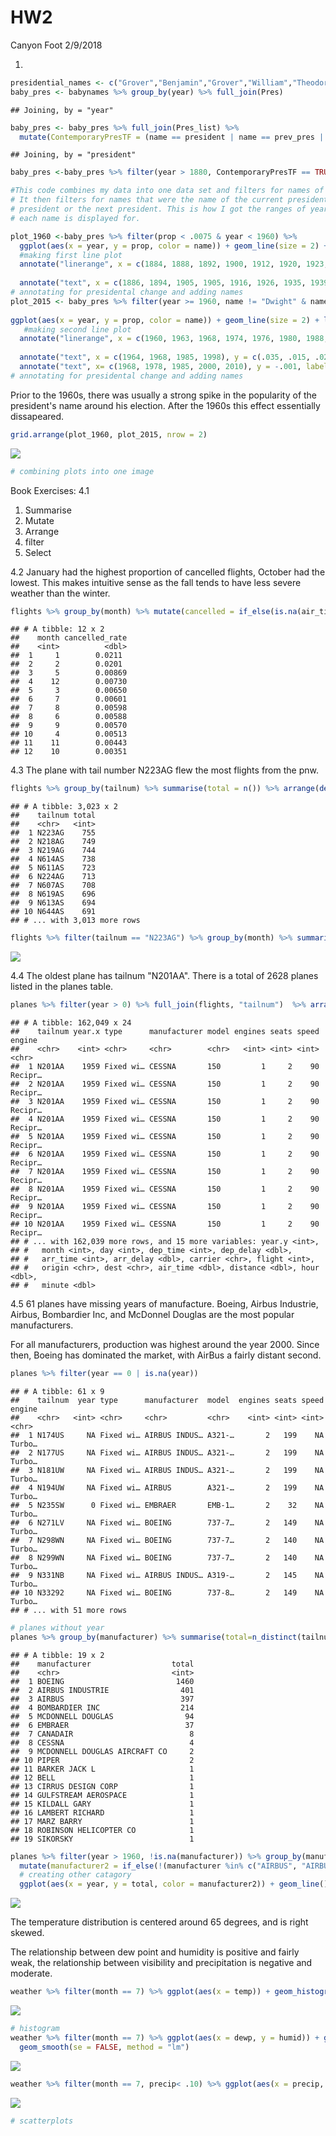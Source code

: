 HW2
================
Canyon Foot
2/9/2018

1.  

``` r
presidential_names <- c("Grover","Benjamin","Grover","William","Theodore","William","Woodrow","Warren","Calvin","Herbert","Franklin","Harry","Dwight","John","Lyndon","Richard","Gerald","James","Ronald","George","William", "Barack")
baby_pres <- babynames %>% group_by(year) %>% full_join(Pres) 
```

    ## Joining, by = "year"

``` r
baby_pres <- baby_pres %>% full_join(Pres_list) %>%
  mutate(ContemporaryPresTF = (name == president | name == prev_pres | name == next_pres), OverallPresTF = name %in%  c(presidential_names)) %>% filter(sex == "M")
```

    ## Joining, by = "president"

``` r
baby_pres <-baby_pres %>% filter(year > 1880, ContemporaryPresTF == TRUE & OverallPresTF == TRUE)

#This code combines my data into one data set and filters for names of presidents. 
# It then filters for names that were the name of the current president, the previous
# president or the next president. This is how I got the ranges of years that
# each name is displayed for.
```

``` r
plot_1960 <-baby_pres %>% filter(prop < .0075 & year < 1960) %>% 
  ggplot(aes(x = year, y = prop, color = name)) + geom_line(size = 2) + labs(x = "Year", y = "Name Proportion", title = "Presidential Name Popularity 1882 - 1960                                   Black Bars Indicate End of a Presidency") +
  #making first line plot
  annotate("linerange", x = c(1884, 1888, 1892, 1900, 1912, 1920, 1923, 1928, 1932,  1945, 1952), ymin = 0, ymax = .0008) +
  
  annotate("text", x = c(1886, 1894, 1905, 1905, 1916, 1926, 1935, 1939,1950, 1955), y = c(.0023, .005, .0035, .001, .006, .0015, .0067, .0015,.0035, .0008), label = c("Grover", "Benjamin", "Theodore", "Woodrow", "Warren", "Calvin", "Herbert", "Franklin", "Harry", "Dwight"), size = 6) + annotate("text", x = 1956, y = .007, label = "Note: William Taft and \n William Mikinley excluded \n for scale reasons") +  theme(plot.title = element_text(size=22))
# annotating for presidental change and adding names
plot_2015 <- baby_pres %>% filter(year >= 1960, name != "Dwight" & name != "Theodore" & name != "Harry" & name != "Benjamin" & (name != "Ronald" | year < 1992)) %>% 
  
ggplot(aes(x = year, y = prop, color = name)) + geom_line(size = 2) + labs(x = "Year", y = "Name Proportion", title = "Presidential Name Popularity 1960 - 2015") +
   #making second line plot
  annotate("linerange", x = c(1960, 1963, 1968, 1974, 1976, 1980, 1988, 1992,2000,2008), ymin = 0, ymax = .0045) +
  
  annotate("text", x = c(1964, 1968, 1985, 1998), y = c(.035, .015, .022, .007), label = c("John", "Richard", "James", "William"), size = 6)  +
  annotate("text", x= c(1968, 1978, 1985, 2000, 2010), y = -.001, label = c("Lyndon", "Gerald", "Ronald", "George", "Barack"), size = 6) + theme(plot.title = element_text(size=22))
# annotating for presidental change and adding names
```

Prior to the 1960s, there was usually a strong spike in the popularity of the president's name around his election. After the 1960s this effect essentially dissapeared.

``` r
grid.arrange(plot_1960, plot_2015, nrow = 2)
```

![](HW2_files/figure-markdown_github/unnamed-chunk-3-1.png)

``` r
# combining plots into one image
```

Book Exercises: 4.1

1.  Summarise
2.  Mutate
3.  Arrange
4.  filter
5.  Select

4.2 January had the highest proportion of cancelled flights, October had the lowest. This makes intuitive sense as the fall tends to have less severe weather than the winter.

``` r
flights %>% group_by(month) %>% mutate(cancelled = if_else(is.na(air_time),1,0)) %>% summarise(cancelled_rate = sum(cancelled)/n()) %>% arrange(desc(cancelled_rate))
```

    ## # A tibble: 12 x 2
    ##    month cancelled_rate
    ##    <int>          <dbl>
    ##  1     1        0.0211 
    ##  2     2        0.0201 
    ##  3     5        0.00869
    ##  4    12        0.00730
    ##  5     3        0.00650
    ##  6     7        0.00601
    ##  7     8        0.00598
    ##  8     6        0.00588
    ##  9     9        0.00570
    ## 10     4        0.00513
    ## 11    11        0.00443
    ## 12    10        0.00351

4.3 The plane with tail number N223AG flew the most flights from the pnw.

``` r
flights %>% group_by(tailnum) %>% summarise(total = n()) %>% arrange(desc(total))
```

    ## # A tibble: 3,023 x 2
    ##    tailnum total
    ##    <chr>   <int>
    ##  1 N223AG    755
    ##  2 N218AG    749
    ##  3 N219AG    744
    ##  4 N614AS    738
    ##  5 N611AS    723
    ##  6 N224AG    713
    ##  7 N607AS    708
    ##  8 N619AS    696
    ##  9 N613AS    694
    ## 10 N644AS    691
    ## # ... with 3,013 more rows

``` r
flights %>% filter(tailnum == "N223AG") %>% group_by(month) %>% summarise(total = n()) %>% ggplot(aes(x= month, y = total)) + geom_line()
```

![](HW2_files/figure-markdown_github/unnamed-chunk-5-1.png)

4.4 The oldest plane has tailnum "N201AA". There is a total of 2628 planes listed in the planes table.

``` r
planes %>% filter(year > 0) %>% full_join(flights, "tailnum")  %>% arrange(year.x)
```

    ## # A tibble: 162,049 x 24
    ##    tailnum year.x type      manufacturer model engines seats speed engine 
    ##    <chr>    <int> <chr>     <chr>        <chr>   <int> <int> <int> <chr>  
    ##  1 N201AA    1959 Fixed wi… CESSNA       150         1     2    90 Recipr…
    ##  2 N201AA    1959 Fixed wi… CESSNA       150         1     2    90 Recipr…
    ##  3 N201AA    1959 Fixed wi… CESSNA       150         1     2    90 Recipr…
    ##  4 N201AA    1959 Fixed wi… CESSNA       150         1     2    90 Recipr…
    ##  5 N201AA    1959 Fixed wi… CESSNA       150         1     2    90 Recipr…
    ##  6 N201AA    1959 Fixed wi… CESSNA       150         1     2    90 Recipr…
    ##  7 N201AA    1959 Fixed wi… CESSNA       150         1     2    90 Recipr…
    ##  8 N201AA    1959 Fixed wi… CESSNA       150         1     2    90 Recipr…
    ##  9 N201AA    1959 Fixed wi… CESSNA       150         1     2    90 Recipr…
    ## 10 N201AA    1959 Fixed wi… CESSNA       150         1     2    90 Recipr…
    ## # ... with 162,039 more rows, and 15 more variables: year.y <int>,
    ## #   month <int>, day <int>, dep_time <int>, dep_delay <dbl>,
    ## #   arr_time <int>, arr_delay <dbl>, carrier <chr>, flight <int>,
    ## #   origin <chr>, dest <chr>, air_time <dbl>, distance <dbl>, hour <dbl>,
    ## #   minute <dbl>

4.5 61 planes have missing years of manufacture. Boeing, Airbus Industrie, Airbus, Bombardier Inc, and McDonnel Douglas are the most popular manufacturers.

For all manufacturers, production was highest around the year 2000. Since then, Boeing has dominated the market, with AirBus a fairly distant second.

``` r
planes %>% filter(year == 0 | is.na(year))
```

    ## # A tibble: 61 x 9
    ##    tailnum  year type      manufacturer  model  engines seats speed engine
    ##    <chr>   <int> <chr>     <chr>         <chr>    <int> <int> <int> <chr> 
    ##  1 N174US     NA Fixed wi… AIRBUS INDUS… A321-…       2   199    NA Turbo…
    ##  2 N177US     NA Fixed wi… AIRBUS INDUS… A321-…       2   199    NA Turbo…
    ##  3 N181UW     NA Fixed wi… AIRBUS INDUS… A321-…       2   199    NA Turbo…
    ##  4 N194UW     NA Fixed wi… AIRBUS        A321-…       2   199    NA Turbo…
    ##  5 N235SW      0 Fixed wi… EMBRAER       EMB-1…       2    32    NA Turbo…
    ##  6 N271LV     NA Fixed wi… BOEING        737-7…       2   149    NA Turbo…
    ##  7 N298WN     NA Fixed wi… BOEING        737-7…       2   140    NA Turbo…
    ##  8 N299WN     NA Fixed wi… BOEING        737-7…       2   140    NA Turbo…
    ##  9 N331NB     NA Fixed wi… AIRBUS INDUS… A319-…       2   145    NA Turbo…
    ## 10 N33292     NA Fixed wi… BOEING        737-8…       2   149    NA Turbo…
    ## # ... with 51 more rows

``` r
# planes without year
planes %>% group_by(manufacturer) %>% summarise(total=n_distinct(tailnum)) %>% arrange(desc(total))
```

    ## # A tibble: 19 x 2
    ##    manufacturer                  total
    ##    <chr>                         <int>
    ##  1 BOEING                         1460
    ##  2 AIRBUS INDUSTRIE                401
    ##  3 AIRBUS                          397
    ##  4 BOMBARDIER INC                  214
    ##  5 MCDONNELL DOUGLAS                94
    ##  6 EMBRAER                          37
    ##  7 CANADAIR                          8
    ##  8 CESSNA                            4
    ##  9 MCDONNELL DOUGLAS AIRCRAFT CO     2
    ## 10 PIPER                             2
    ## 11 BARKER JACK L                     1
    ## 12 BELL                              1
    ## 13 CIRRUS DESIGN CORP                1
    ## 14 GULFSTREAM AEROSPACE              1
    ## 15 KILDALL GARY                      1
    ## 16 LAMBERT RICHARD                   1
    ## 17 MARZ BARRY                        1
    ## 18 ROBINSON HELICOPTER CO            1
    ## 19 SIKORSKY                          1

``` r
planes %>% filter(year > 1960, !is.na(manufacturer)) %>% group_by(manufacturer, year) %>% summarise(total=n_distinct(tailnum)) %>% 
  mutate(manufacturer2 = if_else(!(manufacturer %in% c("AIRBUS", "AIRBUS INDUSTRIE", "BOEING", "BOMBARDIER INC", "MCDONNELL DOUGLAS")), "Other", manufacturer)) %>%
  # creating other catagory
  ggplot(aes(x = year, y = total, color = manufacturer2)) + geom_line()
```

![](HW2_files/figure-markdown_github/unnamed-chunk-7-1.png)

The temperature distribution is centered around 65 degrees, and is right skewed.

The relationship between dew point and humidity is positive and fairly weak, the relationship between visibility and precipitation is negative and moderate.

``` r
weather %>% filter(month == 7) %>% ggplot(aes(x = temp)) + geom_histogram(binwidth = 5)
```

![](HW2_files/figure-markdown_github/unnamed-chunk-8-1.png)

``` r
# histogram
weather %>% filter(month == 7) %>% ggplot(aes(x = dewp, y = humid)) + geom_jitter() +
  geom_smooth(se = FALSE, method = "lm")
```

![](HW2_files/figure-markdown_github/unnamed-chunk-8-2.png)

``` r
weather %>% filter(month == 7, precip< .10) %>% ggplot(aes(x = precip, y = visib)) + geom_jitter() + geom_smooth(se = FALSE, method = "lm")
```

![](HW2_files/figure-markdown_github/unnamed-chunk-8-3.png)

``` r
# scatterplots
```
